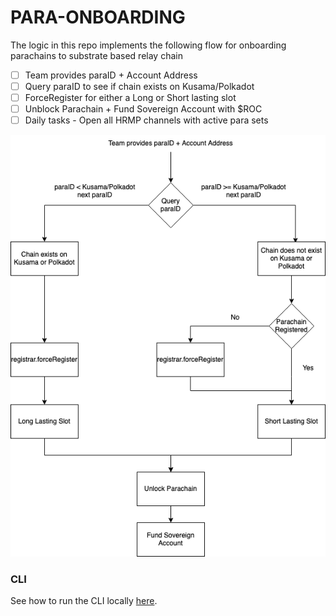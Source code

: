 # PARA-ONBOARDING
The logic in this repo implements the following flow for onboarding parachains to substrate based relay chain

-   [ ] Team provides paraID + Account Address
-   [ ] Query paraID to see if chain exists on Kusama/Polkadot
-   [ ] ForceRegister for either a Long or Short lasting slot
-   [ ] Unblock Parachain + Fund Sovereign Account with $ROC
-   [ ] Daily tasks - Open all HRMP channels with active para sets

![para-onboarding-flow](./assets/para-onboarding-flow.png)

### CLI
See how to run the CLI locally [here](cli/README.md).
